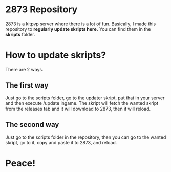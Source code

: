 # 2873 Repository

2873 is a kitpvp server where there is a lot of fun.
Basically, I made this repository to __regularly update skripts here.__
You can find them in the **skripts** folder.

# How to update skripts?

There are 2 ways.

## The first way

Just go to the scripts folder, go to the updater skript, put that in your server
and then execute /update <skript name> ingame. The skript will fetch the wanted skript from the releases tab and
it will download to 2873, then it will reload.
  
## The second way

Just go to the scripts folder in the repository, then you can go to the wanted skript, go to it,
copy and paste it to 2873, and reload.
  
# Peace! 
